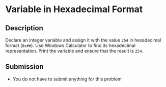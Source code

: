 # Variable in Hexadecimal Format

## Description
Declare an integer variable and assign it with the value `254` in hexadecimal format (`0x##`).
Use Windows Calculator to find its hexadecimal representation.
Print the variable and ensure that the result is `254`.

## Submission
- You do not have to submit anything for this problem
